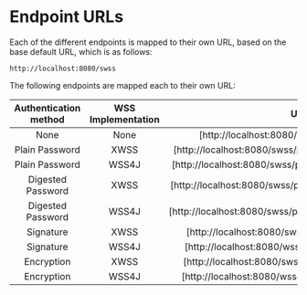 # Endpoint URLs

Each of the different endpoints is mapped to their own URL, based on the base default URL, which is as follows:

```
http://localhost:8080/swss
```

The following endpoints are mapped each to their own URL:

|Authentication method|WSS Implementation|URL|
|:-:|:-:|:-:|
|None|None|[http://localhost:8080/swss/unsecure/entities]|
|Plain Password|XWSS|[http://localhost:8080/swss/password/plain/xwss/entities]|
|Plain Password|WSS4J|[http://localhost:8080/swss/password/plain/wss4j/entities]|
|Digested Password|XWSS|[http://localhost:8080/swss/password/digest/xwss/entities]|
|Digested Password|WSS4J|[http://localhost:8080/swss/password/digest/wss4j/entities]|
|Signature|XWSS|[http://localhost:8080/swss/signature/xwss/entities]|
|Signature|WSS4J|[http://localhost:8080/wss4j/signature/xwss/entities]|
|Encryption|XWSS|[http://localhost:8080/swss/encryption/xwss/entities]|
|Encryption|WSS4J|[http://localhost:8080/wss4j/encryption/xwss/entities]|
